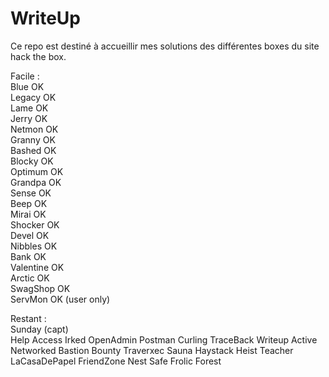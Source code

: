 # WriteUp
Ce repo est destiné à accueillir mes solutions des différentes boxes du site hack the box.

Facile :  
      Blue              OK  
      Legacy            OK  
      Lame              OK  
      Jerry             OK  
      Netmon            OK  
      Granny            OK  
      Bashed            OK  
      Blocky            OK  
      Optimum           OK  
      Grandpa           OK  
      Sense             OK  
      Beep              OK  
      Mirai             OK  
      Shocker           OK  
      Devel             OK  
      Nibbles           OK  
      Bank              OK  
      Valentine         OK  
      Arctic		OK  
      SwagShop		OK  
      ServMon           OK (user only)  
      

     
   Restant :  
      Sunday (capt)  
      Help
      Access
      Irked
      OpenAdmin
      Postman
      Curling
      TraceBack
      Writeup
      Active
      Networked
      Bastion
      Bounty
      Traverxec
      Sauna
      Haystack
      Heist
      Teacher
      LaCasaDePapel
      FriendZone
      Nest
      Safe
      Frolic
      Forest
